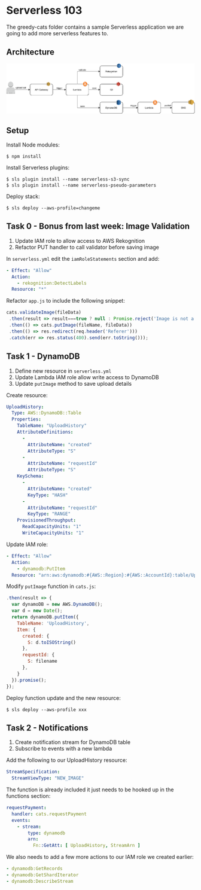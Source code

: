 # Serverless 103 

The greedy-cats folder contains a sample Serverless application we are going to add more serverless features to. 

## Architecture

![architecture](./architecture.png)

## Setup

Install Node modules:

```
$ npm install
```

Install Serverless plugins:

```
$ sls plugin install --name serverless-s3-sync
$ sls plugin install --name serverless-pseudo-parameters
```

Deploy stack:

```
$ sls deploy --aws-profile=changeme
```

## Task 0 - Bonus from last week: Image Validation

1) Update IAM role to allow access to AWS Rekognition
2) Refactor PUT handler to call validator before saving image

In `serverless.yml` edit the `iamRoleStatements` section and add:

```yaml
- Effect: "Allow"
  Action:
    - rekognition:DetectLabels
  Resource: "*"
```

Refactor `app.js` to include the following snippet: 

```js
cats.validateImage(fileData)
 .then(result => result===true ? null : Promise.reject('Image is not a cat! It\'s a '+result))
 .then(() => cats.putImage(fileName, fileData))
 .then(() => res.redirect(req.header('Referer')))
 .catch(err => res.status(400).send(err.toString()));
```

## Task 1 - DynamoDB

1) Define new resource in `serverless.yml`
2) Update Lambda IAM role allow write access to DynamoDB
3) Update `putImage` method to save upload details

Create resource:

```yaml
UploadHistory:
  Type: AWS::DynamoDB::Table
  Properties:
    TableName: "UploadHistory"
    AttributeDefinitions: 
      - 
        AttributeName: "created"
        AttributeType: "S"
      - 
        AttributeName: "requestId"
        AttributeType: "S"
    KeySchema: 
      - 
        AttributeName: "created"
        KeyType: "HASH"
      - 
        AttributeName: "requestId"
        KeyType: "RANGE"
    ProvisionedThroughput: 
      ReadCapacityUnits: "1"
      WriteCapacityUnits: "1"
```

Update IAM role:

```yaml
- Effect: "Allow"
  Action: 
    - dynamodb:PutItem
  Resource: "arn:aws:dynamodb:#{AWS::Region}:#{AWS::AccountId}:table/UploadHistory"
```

Modify `putImage` function in `cats.js`:

```javascript
.then(result => {
  var dynamoDB = new AWS.DynamoDB();
  var d = new Date();
  return dynamoDB.putItem({
    TableName: 'UploadHistory',
    Item: {
      created: {
        S: d.toISOString()
      },
      requestId: {
        S: filename
      },
    }
  }).promise();
});
```

Deploy function update and the new resource:

```
$ sls deploy --aws-profile xxx
```

## Task 2 - Notifications

1) Create notification stream for DynamoDB table
2) Subscribe to events with a new lambda

Add the following to our UploadHistory resource:

```yaml
StreamSpecification:
  StreamViewType: "NEW_IMAGE"
```

The function is already included it just needs to be hooked up in the functions section:

```yaml
requestPayment:
  handler: cats.requestPayment
  events:
    - stream:
        type: dynamodb
        arn:
          Fn::GetAtt: [ UploadHistory, StreamArn ]
```

We also needs to add a few more actions to our IAM role we created earlier:

```yaml
- dynamodb:GetRecords
- dynamodb:GetShardIterator
- dynamodb:DescribeStream
```